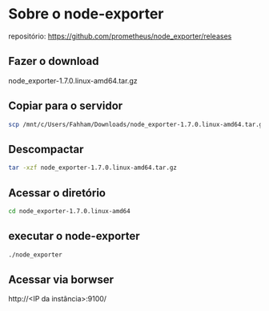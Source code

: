 # Sobre o node-exporter

repositório: https://github.com/prometheus/node_exporter/releases

## Fazer o download

node_exporter-1.7.0.linux-amd64.tar.gz

## Copiar para o servidor

```bash
scp /mnt/c/Users/Fahham/Downloads/node_exporter-1.7.0.linux-amd64.tar.gz ec2-user@ec2-54-211-253-192.compute-1.amazonaws.com:~
```

## Descompactar

```bash
tar -xzf node_exporter-1.7.0.linux-amd64.tar.gz
```

## Acessar o diretório

```bash
cd node_exporter-1.7.0.linux-amd64
```

## executar o node-exporter

```bash
./node_exporter
```

## Acessar via borwser

http://<IP da instância>:9100/
